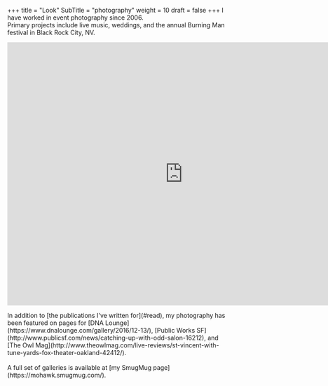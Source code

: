 +++
title = "Look"
SubTitle = "photography"
weight = 10
draft = false
+++
I have worked in event photography since 2006.<br />
Primary projects include live music, weddings, and the annual Burning Man festival in Black Rock City, NV.
<p align="center">
  <iframe src="https://mohawk.smugmug.com/frame/slideshow?key=Bhh5Sb&autoStart=1&captions=1&navigation=0&playButton=0&randomize=1&speed=3&transition=fade&transitionSpeed=2" width="800px" height="600px" frameborder="no" scrolling="no"></iframe>
</p>
In addition to [the publications I've written for](#read), my photography has been featured on pages for [DNA Lounge](https://www.dnalounge.com/gallery/2016/12-13/), [Public Works SF](http://www.publicsf.com/news/catching-up-with-odd-salon-16212), and [The Owl Mag](http://www.theowlmag.com/live-reviews/st-vincent-with-tune-yards-fox-theater-oakland-42412/).<br /><br />
A full set of galleries is available at [my SmugMug page](https://mohawk.smugmug.com/).
